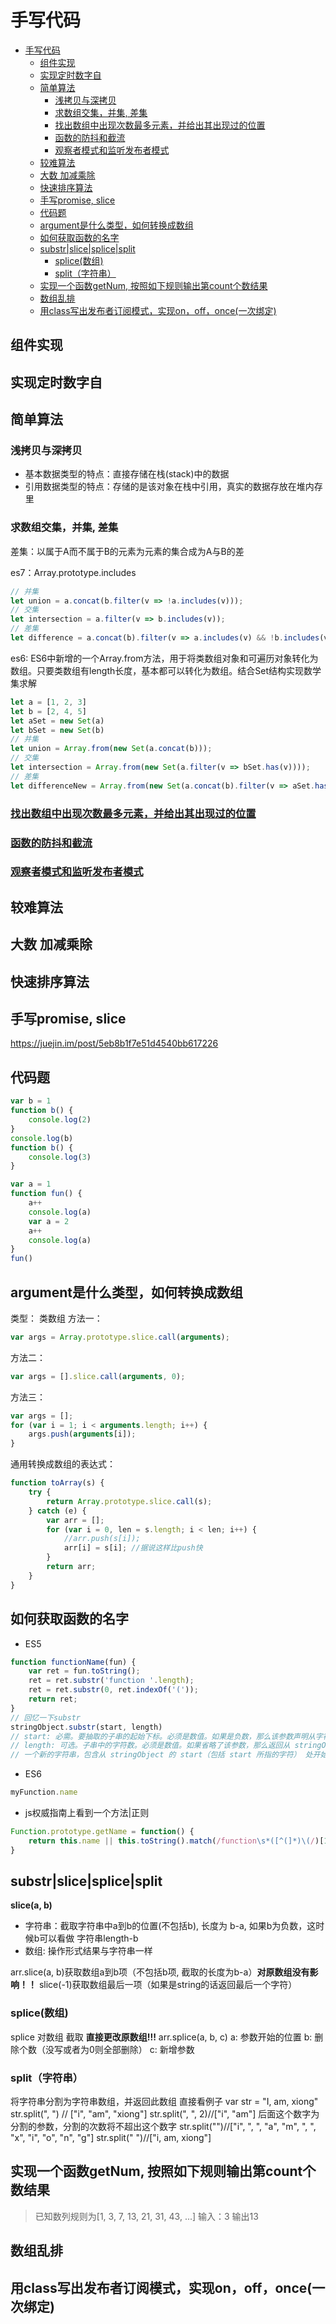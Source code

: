 # 手写代码

- [手写代码](#手写代码)
  - [组件实现](#组件实现)
  - [实现定时数字自](#实现定时数字自)
  - [简单算法](#简单算法)
    - [浅拷贝与深拷贝](#浅拷贝与深拷贝)
    - [求数组交集，并集, 差集](#求数组交集并集-差集)
    - [找出数组中出现次数最多元素，并给出其出现过的位置](#找出数组中出现次数最多元素并给出其出现过的位置)
    - [函数的防抖和截流](#函数的防抖和截流)
    - [观察者模式和监听发布者模式](#观察者模式和监听发布者模式)
  - [较难算法](#较难算法)
  - [大数 加减乘除](#大数-加减乘除)
  - [快速排序算法](#快速排序算法)
  - [手写promise, slice](#手写promise-slice)
  - [代码题](#代码题)
  - [argument是什么类型，如何转换成数组](#argument是什么类型如何转换成数组)
  - [如何获取函数的名字](#如何获取函数的名字)
  - [substr|slice|splice|split](#substrslicesplicesplit)
    - [splice(数组)](#splice数组)
    - [split（字符串）](#split字符串)
  - [实现一个函数getNum, 按照如下规则输出第count个数结果](#实现一个函数getnum-按照如下规则输出第count个数结果)
  - [数组乱排](#数组乱排)
  - [用class写出发布者订阅模式，实现on，off，once(一次绑定)](#用class写出发布者订阅模式实现onoffonce一次绑定)

## 组件实现

## 实现定时数字自

## 简单算法

### 浅拷贝与深拷贝

* 基本数据类型的特点：直接存储在栈(stack)中的数据
* 引用数据类型的特点：存储的是该对象在栈中引用，真实的数据存放在堆内存里

### 求数组交集，并集, 差集

差集：以属于A而不属于B的元素为元素的集合成为A与B的差

es7：Array.prototype.includes

``` js
// 并集
let union = a.concat(b.filter(v => !a.includes(v)));
// 交集
let intersection = a.filter(v => b.includes(v));
// 差集
let difference = a.concat(b).filter(v => a.includes(v) && !b.includes(v));
```

es6:
ES6中新增的一个Array.from方法，用于将类数组对象和可遍历对象转化为数组。只要类数组有length长度，基本都可以转化为数组。结合Set结构实现数学集求解

``` js
let a = [1, 2, 3]
let b = [2, 4, 5]
let aSet = new Set(a)
let bSet = new Set(b)
// 并集
let union = Array.from(new Set(a.concat(b)));
// 交集
let intersection = Array.from(new Set(a.filter(v => bSet.has(v))));
// 差集
let differenceNew = Array.from(new Set(a.concat(b).filter(v => aSet.has(v) && !bSet.has(v)));
```

### [找出数组中出现次数最多元素，并给出其出现过的位置](https://github.com/zhouxiongking/article-pages/blob/master/articles/maxFrequencyNum/maxFrequencyNum.js)

### [函数的防抖和截流](https://juejin.im/post/5b7b88d46fb9a019e9767405)

### [观察者模式和监听发布者模式](https://www.cnblogs.com/onepixel/p/10806891.html)

## 较难算法

## 大数 加减乘除

## 快速排序算法

## 手写promise, slice

https://juejin.im/post/5eb8b1f7e51d4540bb617226

## 代码题

``` js
var b = 1
function b() {
    console.log(2)
}
console.log(b)
function b() {
    console.log(3)
}
```

``` js
var a = 1
function fun() {
    a++
    console.log(a)
    var a = 2
    a++
    console.log(a)
}
fun()
```

## argument是什么类型，如何转换成数组

类型： 类数组
方法一：

``` js
var args = Array.prototype.slice.call(arguments);
```

方法二：

```js
var args = [].slice.call(arguments, 0);
```

方法三：

```js
var args = [];
for (var i = 1; i < arguments.length; i++) {
    args.push(arguments[i]);
}
```

通用转换成数组的表达式：

``` js
function toArray(s) {
    try {
        return Array.prototype.slice.call(s);
    } catch (e) {
        var arr = [];
        for (var i = 0, len = s.length; i < len; i++) {
            //arr.push(s[i]);
            arr[i] = s[i]; //据说这样比push快
        }
        return arr;
    }
}
```

## 如何获取函数的名字

* ES5

``` js
function functionName(fun) {
    var ret = fun.toString();
    ret = ret.substr('function '.length);
    ret = ret.substr(0, ret.indexOf('('));
    return ret;
}
// 回忆一下substr
stringObject.substr(start, length)
// start: 必需。要抽取的子串的起始下标。必须是数值。如果是负数，那么该参数声明从字符串的尾部开始算起的位置。也就是说，-1 指字符串中最后一个字符，-2 指倒数第二个字符，以此类推。
// length: 可选。子串中的字符数。必须是数值。如果省略了该参数，那么返回从 stringObject 的开始位置到结尾的字串。
// 一个新的字符串，包含从 stringObject 的 start（包括 start 所指的字符） 处开始的 length 个字符。如果没有指定 length，那么返回的字符串包含从 start 到 stringObject 的结尾的字符。
```

* ES6

``` js
myFunction.name
```

* js权威指南上看到一个方法|正则

``` js
Function.prototype.getName = function() {
    return this.name || this.toString().match(/function\s*([^(]*)\(/)[1]
}
```

## substr|slice|splice|split

**slice(a, b)**

* 字符串：截取字符串中a到b的位置(不包括b), 长度为 b-a, 如果b为负数，这时候b可以看做 字符串length-b
* 数组: 操作形式结果与字符串一样

arr.slice(a, b)获取数组a到b项（不包括b项, 截取的长度为b-a）**对原数组没有影响！！**
slice(-1)获取数组最后一项（如果是string的话返回最后一个字符）

### splice(数组)

splice 对数组 截取 **直接更改原数组!!!**
arr.splice(a, b, c)
a: 参数开始的位置
b: 删除个数（没写或者为0则全部删除）
c: 新增参数

### split（字符串）

将字符串分割为字符串数组，并返回此数组
直接看例子
var str = "I, am, xiong"
str.split(", ") // ["i", "am", "xiong"]
str.split(", ", 2)//["i", "am"]  后面这个数字为分割的参数，分割的次数将不超出这个数字
str.split("")//["i", ", ", "a", "m", ", ", "x", "i", "o", "n", "g"]
str.split(" ")//["i, am, xiong"]

## 实现一个函数getNum, 按照如下规则输出第count个数结果

> 已知数列规则为[1, 3, 7, 13, 21, 31, 43, ...]
> 输入：3 输出13

## 数组乱排

## 用class写出发布者订阅模式，实现on，off，once(一次绑定)
